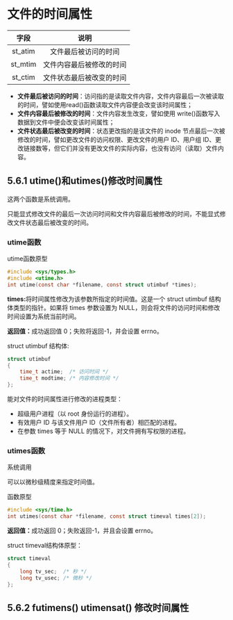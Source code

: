 # 文件的时间属性

|字段|说明|
|:-:|:-:|
|st_atim|文件最后被访问的时间|
|st_mtim|文件内容最后被修改的时间|
|st_ctim|文件状态最后被改变的时间|

* <b>文件最后被访问的时间</b>：访问指的是读取文件内容，文件内容最后一次被读取的时间，譬如使用read()函数读取文件内容便会改变该时间属性；
* <b>文件内容最后被修改的时间</b>：文件内容发生改变，譬如使用 write()函数写入数据到文件中便会改变该时间属性；
* <b>文件状态最后被改变的时间</b>：状态更改指的是该文件的 inode 节点最后一次被修改的时间，譬如更改文件的访问权限、更改文件的用户 ID、用户组 ID、更改链接数等，但它们并没有更改文件的实际内容，也没有访问（读取）文件内容。

## 5.6.1 utime()和utimes()修改时间属性

这两个函数是系统调用。

只能显式修改文件的最后一次访问时间和文件内容最后被修改的时间，不能显式修改文件状态最后被改变的时间。

### utime函数

utime函数原型
``` c
#include <sys/types.h>
#include <utime.h>
int utime(const char *filename, const struct utimbuf *times);
```

<b>times:</b>将时间属性修改为该参数所指定的时间值。这是一个 struct utimbuf 结构体类型的指针。如果将 times 参数设置为 NULL，则会将文件的访问时间和修改时间设置为系统当前时间。

<b>返回值：</b>成功返回值 0；失败将返回-1，并会设置 errno。

struct utimbuf 结构体:
``` c
struct utimbuf
{
    time_t actime;  /* 访问时间 */
    time_t modtime; /* 内容修改时间 */
};
```

能对文件的时间属性进行修改的进程类型：
* 超级用户进程（以 root 身份运行的进程）。
* 有效用户 ID 与该文件用户 ID（文件所有者）相匹配的进程。
* 在参数 times 等于 NULL 的情况下，对文件拥有写权限的进程。

### utimes函数

系统调用

可以以微秒级精度来指定时间值。

函数原型
``` c
#include <sys/time.h>
int utimes(const char *filename, const struct timeval times[2]);
```

<b>返回值：</b>成功返回 0；失败返回-1，并且会设置 errno。

struct timeval结构体原型：
``` c
struct timeval
{
    long tv_sec;  /* 秒 */
    long tv_usec; /* 微秒 */
};
```

## 5.6.2 futimens() utimensat() 修改时间属性